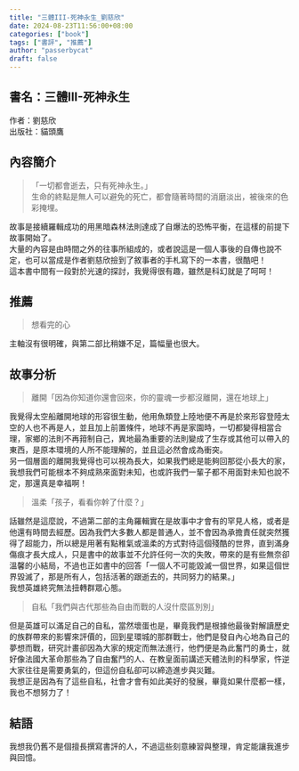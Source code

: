 ```yaml
---
title: "三體III-死神永生_劉慈欣"
date: 2024-08-23T11:56:00+08:00
categories: ["book"]
tags: ["書評", "推薦"]
author: "passerbycat"
draft: false
---
```


## 書名：三體III-死神永生  
作者：劉慈欣  
出版社：貓頭鷹  

## 內容簡介  
> 「一切都會逝去，只有死神永生。」  
> 生命的終點是無人可以避免的死亡，都會隨著時間的消磨淡出，被後來的色彩掩埋。  

故事是接續羅輯成功的用黑暗森林法則達成了自爆法的恐怖平衡，在這樣的前提下故事開始了。  
大量的內容是由時間之外的往事所組成的，或者說這是一個人事後的自傳也說不定，也可以當成是作者劉慈欣撿到了敘事者的手札寫下的一本書，很酷吧！  
這本書中間有一段對於光速的探討，我覺得很有趣，雖然是科幻就是了呵呵！

## 推薦  
> 想看完的心  

主軸沒有很明確，與第二部比稍嫌不足，篇幅量也很大。  

## 故事分析
> 離開「因為你知道你還會回來，你的靈魂一步都沒離開，還在地球上」  

我覺得太空船離開地球的形容很生動，他用魚類登上陸地便不再是於來形容登陸太空的人也不再是人，並且加上前置條件，地球不再是家園時，一切都變得相當合理，家鄉的法則不再箝制自己，異地最為重要的法則變成了生存或其他可以帶入的東西，是原本環境的人所不能理解的，並且這必然會成為衝突。  
另一個層面的離開我覺得也可以視為長大，如果我們總是能夠回那從小長大的家，我想我們可能根本不夠成熟來面對未知，也或許我們一輩子都不用面對未知也說不定，那還真是幸福啊！  

> 溫柔「孩子，看看你幹了什麼？」  

話雖然是這麼說，不過第二部的主角羅輯實在是故事中才會有的罕見人格，或者是他還有時間去經歷。因為我們大多數人都是普通人，並不會因為承擔責任就突然獲得了超能力，所以總是用著有點稚氣或溫柔的方式對待這個殘酷的世界，直到滿身傷痕才長大成人，只是書中的故事並不允許任何一次的失敗，帶來的是有些無奈卻溫馨的小結局，不過也正如書中的回答「一個人不可能毀滅一個世界，如果這個世界毀滅了，那是所有人，包括活著的跟逝去的，共同努力的結果。」  
我想英雄終究無法扭轉群眾心態。  

> 自私「我們與古代那些為自由而戰的人沒什麼區別別」  

但是英雄可以滿足自己的自私，當然壞蛋也是，畢竟我們是根據他最後對解讀歷史的族群帶來的影響來評價的，回到星環城的那群戰士，他們是發自內心地為自己的夢想而戰，研究計畫卻因為大家的規定而無法進行，他們便是為此奮鬥的勇士，就好像法國大革命那些為了自由奮鬥的人、在教皇面前講述天體法則的科學家，忤逆大家往往是需要勇氣的，但這份自私卻可以締造進步與災難。  
我想正是因為有了這些自私，社會才會有如此美好的發展，畢竟如果什麼都一樣，我也不想努力了！

## 結語  
我想我仍舊不是個擅長撰寫書評的人，不過這些刻意練習與整理，肯定能讓我進步與回憶。